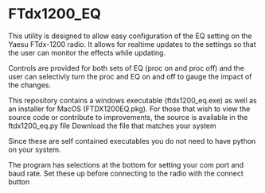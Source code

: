 # FTdx1200_EQ
This utility is designed to allow easy configuration of the EQ setting on the Yaesu FTdx-1200 radio.  It allows for realtime updates to the settings so that the user can monitor the effects while updating.

Controls are provided for both sets of EQ (proc on and proc off) and the user can selectivly turn the proc and EQ on and off to gauge the impact of the changes.

This repository contains a windows executable (ftdx1200_eq.exe) as well as an installer for MacOS (FTDX1200EQ.pkg). For those that wish to view the source code or contribute to improvements, 
the source is available in the ftdx1200_eq.py file
Download the file that matches your system

Since these are self contained executables you do not need to have python on your system.

The program has selections at the bottom for setting your com port and baud rate.  Set these up before connecting to the radio with the connect button